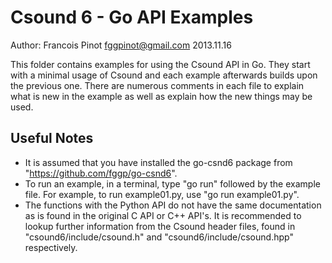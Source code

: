 # Csound 6 - Go API Examples
Author: Francois Pinot <fggpinot@gmail.com>
2013.11.16

This folder contains examples for using the Csound API in Go. They start with a minimal usage of Csound and each example afterwards builds upon the previous one.  There are numerous comments in each file to explain what is new in the example as well as explain how the new things may be used. 

## Useful Notes

* It is assumed that you have installed the go-csnd6 package from "https://github.com/fggp/go-csnd6".
* To run an example, in a terminal, type "go run" followed by the example file. For example, to run example01.py, use "go run example01.py".
* The functions with the Python API do not have the same documentation as is found in the original C API or C++ API's.  It is recommended to lookup further information from the Csound header files, found in "csound6/include/csound.h" and "csound6/include/csound.hpp" respectively.

